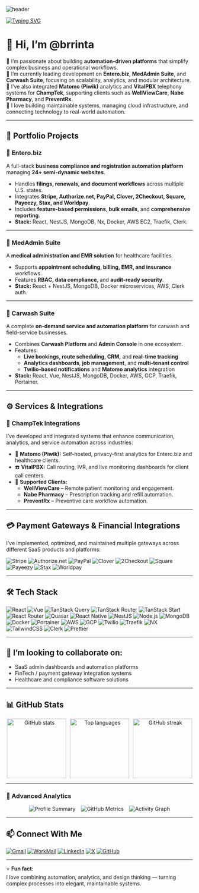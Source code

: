 <!-- Banner -->
![header](https://capsule-render.vercel.app/api?type=rect&color=0:0f2027,50:203a43,100:2c5364&height=120&text=S%20Brinta%20(@brrinta)&fontColor=ffffff&fontSize=36&animation=fadeIn)

<!-- Typing Intro -->
[![Typing SVG](https://readme-typing-svg.demolab.com?font=Fira+Code&weight=500&pause=800&width=700&lines=Full-Stack+Developer+%7C+System+Architect+%7C+DevOps+Enthusiast;React+%2B+Node.js+(NestJS)+%7C+Vue+%7C+MongoDB+%7C+Docker+%7C+AWS+%7C+GCP;Automation+and+Workflow+Platform+Specialist)](https://git.io/typing-svg)

# 👋 Hi, I’m @brrinta  

👀 I’m passionate about building **automation-driven platforms** that simplify complex business and operational workflows.  
🌱 I’m currently leading development on **Entero.biz**, **MedAdmin Suite**, and **Carwash Suite**, focusing on scalability, analytics, and modular architecture.  
💼 I’ve also integrated **Matomo (Piwik)** analytics and **VitalPBX** telephony systems for **ChampTek**, supporting clients such as **WellViewCare**, **Nabe Pharmacy**, and **PreventRx**.  
💬 I love building maintainable systems, managing cloud infrastructure, and connecting technology to real-world automation.

---

## 💼 Portfolio Projects

### 🚀 Entero.biz
A full-stack **business compliance and registration automation platform** managing **24+ semi-dynamic websites**.  
- Handles **filings, renewals, and document workflows** across multiple U.S. states.  
- Integrates **Stripe, Authorize.net, PayPal, Clover, 2Checkout, Square, Payeezy, Stax, and Worldpay**.  
- Includes **feature-based permissions**, **bulk emails**, and **comprehensive reporting**.  
- **Stack:** React, NestJS, MongoDB, Nx, Docker, AWS EC2, Traefik, Clerk.

---

### 🏥 MedAdmin Suite
A **medical administration and EMR solution** for healthcare facilities.  
- Supports **appointment scheduling, billing, EMR, and insurance** workflows.  
- Features **RBAC**, **data compliance**, and **audit-ready security**.  
- **Stack:** React + NestJS, MongoDB, Docker microservices, AWS, Clerk auth.

---

### 🧼 Carwash Suite
A complete **on-demand service and automation platform** for carwash and field-service businesses.  
- Combines **Carwash Platform** and **Admin Console** in one ecosystem.  
- Features:  
  - **Live bookings, route scheduling, CRM,** and **real-time tracking**  
  - **Analytics dashboards**, **job management**, and **multi-tenant control**  
  - **Twilio-based notifications** and **Matomo analytics** integration  
- **Stack:** React, Vue, NestJS, MongoDB, Docker, AWS, GCP, Traefik, Portainer.

---

## ⚙️ Services & Integrations

### 🧩 **ChampTek Integrations**
I’ve developed and integrated systems that enhance communication, analytics, and service automation across industries:  

- 🧠 **Matomo (Piwik):** Self-hosted, privacy-first analytics for Entero.biz and healthcare clients.  
- ☎️ **VitalPBX:** Call routing, IVR, and live monitoring dashboards for client call centers.  
- 🏥 **Supported Clients:**  
  - **WellViewCare** – Remote patient monitoring and engagement.  
  - **Nabe Pharmacy** – Prescription tracking and refill automation.  
  - **PreventRx** – Preventive care workflow automation.

---

## 💳 Payment Gateways & Financial Integrations

I’ve implemented, optimized, and maintained multiple gateways across different SaaS products and platforms:  

![Stripe](https://img.shields.io/badge/Stripe-626CD9?style=for-the-badge&logo=stripe&logoColor=white)
![Authorize.net](https://img.shields.io/badge/Authorize.net-002E6E?style=for-the-badge&logo=authorize.net&logoColor=white)
![PayPal](https://img.shields.io/badge/PayPal-003087?style=for-the-badge&logo=paypal&logoColor=white)
![Clover](https://img.shields.io/badge/Clover-00A859?style=for-the-badge&logo=clover&logoColor=white)
![2Checkout](https://img.shields.io/badge/2Checkout-1A73E8?style=for-the-badge&logo=2checkout&logoColor=white)
![Square](https://img.shields.io/badge/Square-3A3A3A?style=for-the-badge&logo=square&logoColor=white)
![Payeezy](https://img.shields.io/badge/Payeezy-F89C0E?style=for-the-badge&logo=firstdata&logoColor=white)
![Stax](https://img.shields.io/badge/Stax-3C3C3C?style=for-the-badge&logo=data:image/svg+xml;base64,&logoColor=white)
![Worldpay](https://img.shields.io/badge/Worldpay-E60000?style=for-the-badge&logo=worldpay&logoColor=white)

---

## 🛠️ Tech Stack

![React](https://img.shields.io/badge/React-20232A?style=for-the-badge&logo=react&logoColor=61DAFB)
![Vue](https://img.shields.io/badge/Vue-35495E?style=for-the-badge&logo=vuedotjs&logoColor=4FC08D)
![TanStack Query](https://img.shields.io/badge/TanStack%20Query-FF4154?style=for-the-badge&logo=reactquery&logoColor=white)
![TanStack Router](https://img.shields.io/badge/TanStack%20Router-FF4154?style=for-the-badge&logo=reactrouter&logoColor=white)
![TanStack Start](https://img.shields.io/badge/TanStack%20Start-FF4154?style=for-the-badge&logo=react&logoColor=white)
![React Router](https://img.shields.io/badge/React%20Router-CA4245?style=for-the-badge&logo=reactrouter&logoColor=white)
![Quasar](https://img.shields.io/badge/Quasar-1976D2?style=for-the-badge&logo=quasar&logoColor=white)
![React Native](https://img.shields.io/badge/React%20Native-20232A?style=for-the-badge&logo=react&logoColor=61DAFB)
![NestJS](https://img.shields.io/badge/NestJS-E0234E?style=for-the-badge&logo=nestjs&logoColor=white)
![Node.js](https://img.shields.io/badge/Node.js-339933?style=for-the-badge&logo=nodedotjs&logoColor=white)
![MongoDB](https://img.shields.io/badge/MongoDB-4EA94B?style=for-the-badge&logo=mongodb&logoColor=white)
![Docker](https://img.shields.io/badge/Docker-2496ED?style=for-the-badge&logo=docker&logoColor=white)
![Portainer](https://img.shields.io/badge/Portainer-13BEF9?style=for-the-badge&logo=portainer&logoColor=white)
![AWS](https://img.shields.io/badge/AWS-232F3E?style=for-the-badge&logo=amazonaws&logoColor=white)
![GCP](https://img.shields.io/badge/GCP-4285F4?style=for-the-badge&logo=googlecloud&logoColor=white)
![Twilio](https://img.shields.io/badge/Twilio-F22F46?style=for-the-badge&logo=twilio&logoColor=white)
![Traefik](https://img.shields.io/badge/Traefik-24A1C1?style=for-the-badge&logo=traefikmesh&logoColor=white)
![NX](https://img.shields.io/badge/NX-143055?style=for-the-badge&logo=nx&logoColor=white)
![TailwindCSS](https://img.shields.io/badge/TailwindCSS-38B2AC?style=for-the-badge&logo=tailwindcss&logoColor=white)
![Clerk](https://img.shields.io/badge/Clerk-4B5563?style=for-the-badge&logo=clerk&logoColor=white)
![Prettier](https://img.shields.io/badge/Prettier-F7B93E?style=for-the-badge&logo=prettier&logoColor=white)

---

## 💞️ I’m looking to collaborate on:
- SaaS admin dashboards and automation platforms  
- FinTech / payment gateway integration systems  
- Healthcare and compliance software solutions  

---

## 📊 GitHub Stats

<div align="center" style="display:flex; flex-wrap:wrap; justify-content:center; gap:10px;">

  <img src="https://github-readme-stats.vercel.app/api?username=brrinta&show_icons=true&theme=radical&count_private=true" alt="GitHub stats" height="160"/>

  <img src="https://github-readme-stats.vercel.app/api/top-langs/?username=brrinta&layout=compact&theme=radical&langs_count=8" alt="Top languages" height="160"/>

  <img src="https://github-readme-streak-stats.herokuapp.com/?user=brrinta&theme=radical" alt="GitHub streak" height="160"/>

</div>

---

### 🧮 Advanced Analytics

<div align="center" style="display:flex; flex-wrap:wrap; flex-direction:row; justify-content:center; gap:15px;">

  <img src="https://github-profile-summary-cards.vercel.app/api/cards/profile-details?username=brrinta&theme=radical" alt="Profile Summary"/>

  <img src="https://metrics.lecoq.io/brrinta?template=classic&languages=1&introduction=1&isocalendar=1&lines=1&theme=radical" alt="GitHub Metrics"/>

  <img src="https://github-readme-activity-graph.vercel.app/graph?username=brrinta&theme=react-dark" alt="Activity Graph"/>

</div>

---

## 📫 Connect With Me

[![Gmail](https://img.shields.io/badge/Email-brrinta@gmail.com-red?style=for-the-badge&logo=gmail&logoColor=white)](mailto:brrinta@gmail.com)
[![WorkMail](https://img.shields.io/badge/WorkMail-brrinta@champteks.com-111?style=for-the-badge&logo=amazonses&logoColor=white)](mailto:brrinta@champteks.com)
[![LinkedIn](https://img.shields.io/badge/LinkedIn-brrinta-0A66C2?style=for-the-badge&logo=linkedin&logoColor=white)](https://linkedin.com/in/brrinta)
[![X](https://img.shields.io/badge/Follow-%40brrinta-000000?style=for-the-badge&logo=x&logoColor=white)](https://x.com/brrinta)
[![GitHub](https://img.shields.io/badge/GitHub-@brrinta-181717?style=for-the-badge&logo=github&logoColor=white)](https://github.com/brrinta)

---

⭐ **Fun fact:**  
I love combining automation, analytics, and design thinking — turning complex processes into elegant, maintainable systems.
